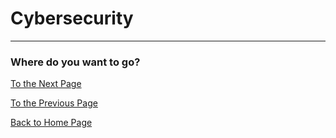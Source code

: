 # Cybersecurity 


---
### Where do you want to go?
[To the Next Page](practice.md)

[To the Previous Page](introduction.md)

[Back to Home Page](README.md)


